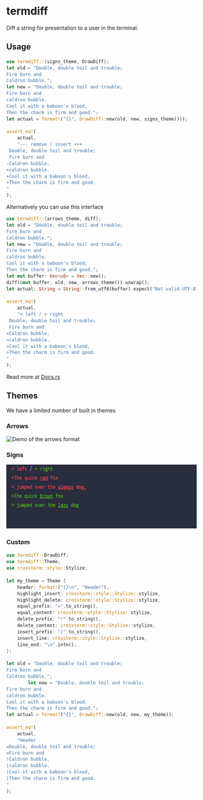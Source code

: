 # termdiff

Diff a string for presentation to a user in the terminal.

## Usage

``` rust
use termdiff::{signs_theme, DrawDiff};
let old = "Double, double toil and trouble;
Fire burn and
Caldron bubble.";
let new = "Double, double toil and trouble;
Fire burn and
caldron bubble.
Cool it with a baboon's blood,
Then the charm is firm and good.";
let actual = format!("{}", DrawDiff::new(old, new, signs_theme()));

assert_eq!(
    actual,
    "--- remove | insert +++
 Double, double toil and trouble;
 Fire burn and
-Caldron bubble.
+caldron bubble.
+Cool it with a baboon's blood,
+Then the charm is firm and good.
"
);
```

Alternatively you can use this interface

``` rust
use termdiff::{arrows_theme, diff};
let old = "Double, double toil and trouble;
Fire burn and
Caldron bubble.";
let new = "Double, double toil and trouble;
Fire burn and
caldron bubble.
Cool it with a baboon's blood,
Then the charm is firm and good.";
let mut buffer: Vec<u8> = Vec::new();
diff(&mut buffer, old, new, arrows_theme()).unwrap();
let actual: String = String::from_utf8(buffer).expect("Not valid UTF-8");

assert_eq!(
    actual,
    "< left / > right
 Double, double toil and trouble;
 Fire burn and
<Caldron bubble.
>caldron bubble.
>Cool it with a baboon's blood,
>Then the charm is firm and good.
"
);
```

Read more at [Docs.rs](https://docs.rs/termdiff/)

## Themes

We have a limited number of built in themes

### Arrows

![Demo of the arrows
format](./demo_arrows.png "Demo of the arrows format")

### Signs

![Demo of the signs format](./demo_signs.png "Demo of the signs format")

### Custom

``` rust
use termdiff::DrawDiff;
use termdiff::Theme;
use crossterm::style::Stylize;

let my_theme = Theme {
    header: format!("{}\n", "Header"),
    highlight_insert: crossterm::style::Stylize::stylize,
    highlight_delete: crossterm::style::Stylize::stylize,
    equal_prefix: "=".to_string(),
    equal_content: crossterm::style::Stylize::stylize,
    delete_prefix: "!".to_string(),
    delete_content: crossterm::style::Stylize::stylize,
    insert_prefix: "|".to_string(),
    insert_line: crossterm::style::Stylize::stylize,
    line_end: "\n".into(),
};

let old = "Double, double toil and trouble;
Fire burn and
Caldron bubble.";
        let new = "Double, double toil and trouble;
Fire burn and
caldron bubble.
Cool it with a baboon's blood,
Then the charm is firm and good.";
let actual = format!("{}", DrawDiff::new(old, new, my_theme));

assert_eq!(
    actual,
    "Header
=Double, double toil and trouble;
=Fire burn and
!Caldron bubble.
|caldron bubble.
|Cool it with a baboon's blood,
|Then the charm is firm and good.
"
);
```
